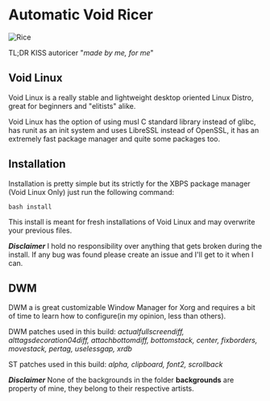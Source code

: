# Automatic Void Ricer

![Rice](https://github.com/dconixDev/voidrice/blob/main/config/.otherfiles/Rice.png?raw=true)

TL;DR KISS autoricer "*made by me, for me*"

## Void Linux

Void Linux is a really stable and lightweight desktop oriented Linux Distro, great for beginners and "elitists" alike.

Void Linux has the option of using musl C standard library instead of glibc, has runit as an init system and uses LibreSSL instead of OpenSSL, it has an extremely fast package manager and quite some packages too.

## Installation

Installation is pretty simple but its strictly for the XBPS package manager (Void Linux Only) just run the following command:

`bash install`

This install is meant for fresh installations of Void Linux and may overwrite your previous files.

***Disclaimer*** I hold no responsibility over anything that gets broken during the install. If any bug was found please create an issue and I'll get to it when I can.

## DWM

DWM a is great customizable Window Manager for Xorg and requires a bit of time to learn how to configure(in my opinion, less than others).

DWM patches used in this build: *actualfullscreendiff, alttagsdecoration04diff, attachbottomdiff, bottomstack, center, fixborders, movestack, pertag, uselessgap, xrdb*

ST patches used in this build: *alpha, clipboard, font2, scrollback*

***Disclaimer*** None of the backgrounds in the folder **backgrounds** are property of mine, they belong to their respective artists.
